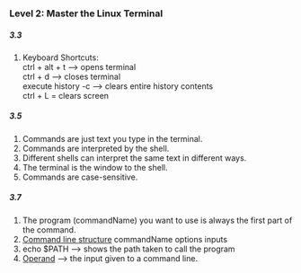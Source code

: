 ### Level 2: Master the Linux Terminal

##### 3.3

1.  Keyboard Shortcuts:  
    ctrl + alt + t --> opens terminal  
    ctrl + d --> closes terminal  
    execute history -c --> clears entire history contents  
    ctrl + L = clears screen  
    

##### 3.5

1.  Commands are just text you type in the terminal.
2.  Commands are interpreted by the shell.
3.  Different shells can interpret the same text in different ways.
4.  The terminal is the window to the shell.
5.  Commands are case-sensitive.

##### 3.7

1.  The program (commandName) you want to use is always the first part of the command.
2.  [Command line structure](app://obsidian.md/Command%20line%20structure) commandName options inputs
3.  echo $PATH --> shows the path taken to call the program
4.  [Operand](app://obsidian.md/Operand) --> the input given to a command line.